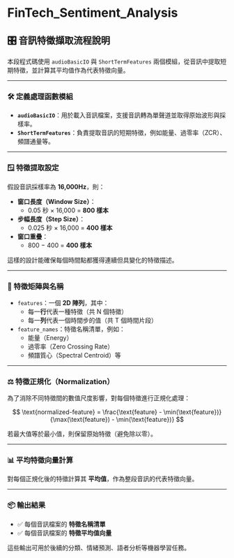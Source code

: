 # FinTech_Sentiment_Analysis

## 🎛️ 音訊特徵擷取流程說明

本段程式碼使用 `audioBasicIO` 與 `ShortTermFeatures` 兩個模組，從音訊中提取短期特徵，並計算其平均值作為代表特徵向量。

<hr>

### 🛠️ 定義處理函數模組

- **`audioBasicIO`**：用於載入音訊檔案，支援音訊轉為單聲道並取得原始波形與採樣率。
- **`ShortTermFeatures`**：負責提取音訊的短期特徵，例如能量、過零率（ZCR）、頻譜通量等。

<hr>

### 🪟 特徵提取設定

假設音訊採樣率為 **16,000Hz**，則：

- **窗口長度（Window Size）**：
  - 0.05 秒 × 16,000 = **800 樣本**
- **步幅長度（Step Size）**：
  - 0.025 秒 × 16,000 = **400 樣本**
- **窗口重疊**：
  - 800 − 400 = **400 樣本**

這樣的設計能確保每個時間點都獲得連續但具變化的特徵描述。

<hr>

### 📐 特徵矩陣與名稱

- `features`：一個 **2D 陣列**，其中：
  - 每一**行**代表一種特徵（共 N 個特徵）
  - 每一**列**代表一個時間步的值（共 T 個時間片段）
- `feature_names`：特徵名稱清單，例如：
  - 能量（Energy）
  - 過零率（Zero Crossing Rate）
  - 頻譜質心（Spectral Centroid）等

<hr>

### ⚖️ 特徵正規化（Normalization）

為了消除不同特徵間的數值尺度影響，對每個特徵進行正規化處理：

$$
\text{normalized-feature} = \frac{\text{feature} - \min(\text{feature})}{\max(\text{feature}) - \min(\text{feature})}
$$

若最大值等於最小值，則保留原始特徵（避免除以零）。

<hr>

### 📊 平均特徵向量計算

對每個正規化後的特徵計算其 **平均值**，作為整段音訊的代表特徵向量。

<hr>

### 📦 輸出結果

- ✅ 每個音訊檔案的 **特徵名稱清單**
- ✅ 每個音訊檔案的 **特徵平均值向量**

這些輸出可用於後續的分類、情緒預測、語者分析等機器學習任務。
